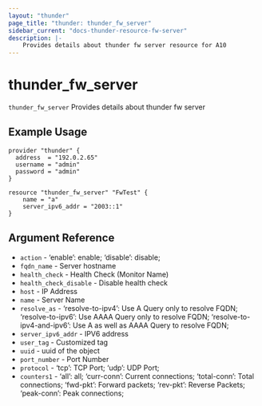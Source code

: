 ```yaml
---
layout: "thunder"
page_title: "thunder: thunder_fw_server"
sidebar_current: "docs-thunder-resource-fw-server"
description: |-
	Provides details about thunder fw server resource for A10
---
```


# thunder\_fw\_server

`thunder_fw_server` Provides details about thunder fw server
## Example Usage


```hcl
provider "thunder" {
  address  = "192.0.2.65"
  username = "admin"
  password = "admin"
}

resource "thunder_fw_server" "FwTest" {
	name = "a"
	server_ipv6_addr = "2003::1" 
}
```

## Argument Reference

* `action` - ‘enable’: enable; ‘disable’: disable;
* `fqdn_name` - Server hostname
* `health_check` - Health Check (Monitor Name)
* `health_check_disable` - Disable health check
* `host` - IP Address
* `name` - Server Name
* `resolve_as` - ‘resolve-to-ipv4’: Use A Query only to resolve FQDN; ‘resolve-to-ipv6’: Use AAAA Query only to resolve FQDN; ‘resolve-to-ipv4-and-ipv6’: Use A as well as AAAA Query to resolve FQDN;
* `server_ipv6_addr` - IPV6 address
* `user_tag` - Customized tag
* `uuid` - uuid of the object
* `port_number` - Port Number
* `protocol` - ‘tcp’: TCP Port; ‘udp’: UDP Port;
* `counters1` - ‘all’: all; ‘curr-conn’: Current connections; ‘total-conn’: Total connections; ‘fwd-pkt’: Forward packets; ‘rev-pkt’: Reverse Packets; ‘peak-conn’: Peak connections;

